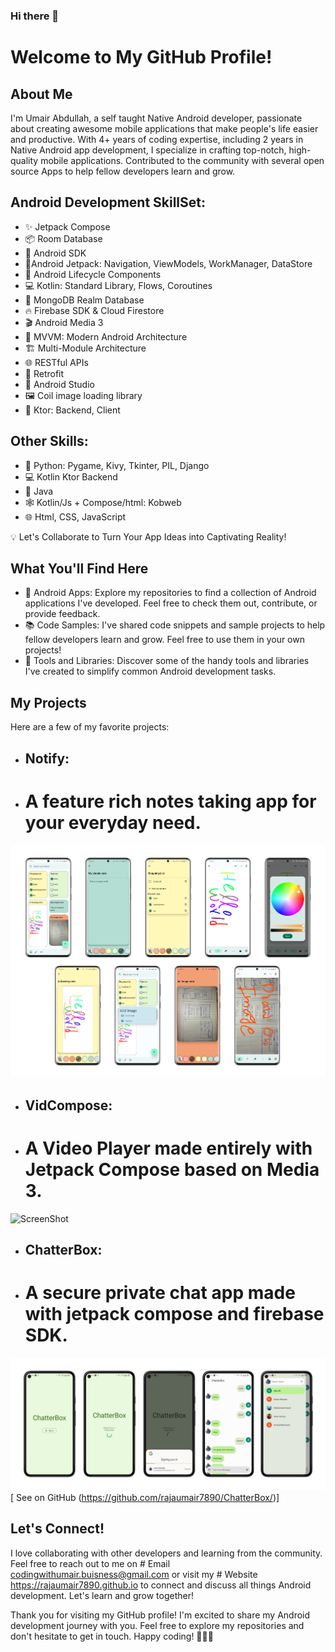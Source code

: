 ### Hi there 👋

# Welcome to My GitHub Profile!

## About Me

I'm Umair Abdullah, a self taught Native Android developer, passionate about creating awesome mobile applications that make people's life easier and productive.
With 4+ years of coding expertise, including 2 years in Native Android app development, I specialize in crafting top-notch, high-quality mobile applications. Contributed to the community with several open source Apps to help fellow developers learn and grow.

## Android Development SkillSet:
- ✨ Jetpack Compose
- 📦 Room Database
- 🤖 Android SDK
- 🚀Android Jetpack: Navigation, ViewModels, WorkManager, DataStore
- 🏡 Android Lifecycle Components
- 💻 Kotlin: Standard Library, Flows, Coroutines
- 📡 MongoDB Realm Database
- 🔥 Firebase SDK & Cloud Firestore
- 🎬 Android Media 3
- 🧬 MVVM: Modern Android Architecture
- 🏗 Multi-Module Architecture
- 🌐 RESTful APIs
- 🔄 Retrofit
- 🧰 Android Studio
- 🖼️ Coil image loading library
- 🧨 Ktor: Backend, Client

## Other Skills:
- 🐍 Python: Pygame, Kivy, Tkinter, PIL, Django
- 💻 Kotlin Ktor Backend
- 🍵 Java
- 🕸️ Kotlin/Js + Compose/html: Kobweb
- 🌐 Html, CSS, JavaScript

💡 Let's Collaborate to Turn Your App Ideas into Captivating Reality!

## What You'll Find Here

- 📱 Android Apps: Explore my repositories to find a collection of Android applications I've developed. Feel free to check them out, contribute, or provide feedback.
- 📚 Code Samples: I've shared code snippets and sample projects to help fellow developers learn and grow. Feel free to use them in your own projects!
- 🧰 Tools and Libraries: Discover some of the handy tools and libraries I've created to simplify common Android development tasks.

## My Projects

Here are a few of my favorite projects:

- ## Notify:
- # A feature rich notes taking app for your everyday need.

![ScreenShot](/NotifyCover.png)

- ## VidCompose:
- # A Video Player made entirely with Jetpack Compose based on Media 3.

![ScreenShot](/VidComposeCoverCompressed.png)

- ## ChatterBox:
- # A secure private chat app made with jetpack compose and firebase SDK.

![ScreenShot](/ChatterBoxCover1.png)
[ See on GitHub (https://github.com/rajaumair7890/ChatterBox/)]

## Let's Connect!

I love collaborating with other developers and learning from the community. Feel free to reach out to me on # Email codingwithumair.buisness@gmail.com or visit my # Website https://rajaumair7890.github.io to connect and discuss all things Android development. Let's learn and grow together!


Thank you for visiting my GitHub profile! I'm excited to share my Android development journey with you. Feel free to explore my repositories and don't hesitate to get in touch. Happy coding! 🚀👨‍💻

<!--
**rajaumair7890/rajaumair7890** is a ✨ _special_ ✨ repository because its `README.md` (this file) appears on your GitHub profile.

Here are some ideas to get you started:

- 🔭 I’m currently working on ...
- 🌱 I’m currently learning ...
- 👯 I’m looking to collaborate on ...
- 🤔 I’m looking for help with ...
- 💬 Ask me about ...
- 📫 How to reach me: ...
- 😄 Pronouns: ...
- ⚡ Fun fact: ...
-->
